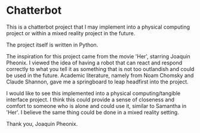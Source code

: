 # Chatterbot

This is a chatterbot project that I may implement into a physical computing project or within a mixed reality project in the future.

The project itself is written in Python.

The inspiration for this project came from the movie 'Her', starring Joaquin Pheonix. I viewed the idea of having a robot that can react and respond correctly to what you tell it as something that is not too outlandish and could be used in the future. Academic literature, namely from Noam Chomsky and Claude Shannon, gave me a springboard to leap headfirst into the project.

I would like to see this implemented into a physical computing/tangible interface project. I think this could provide a sense of closeness and comfort to someone who is alone and could use it, similar to Samantha in 'Her'. I believe the same thing could be done in a mixed reality setting.




Thank you, Joaquin Pheonix.
